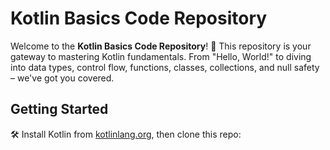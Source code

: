 # Kotlin Basics Code Repository

Welcome to the **Kotlin Basics Code Repository**! 🚀 This repository is your gateway to mastering Kotlin fundamentals. 
From "Hello, World!" to diving into data types, control flow, functions, classes, collections, and null safety – we've got you covered. 

## Getting Started

🛠️ Install Kotlin from [kotlinlang.org](https://kotlinlang.org/), then clone this repo:
